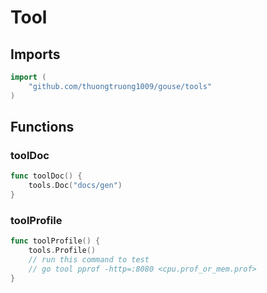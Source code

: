 # Tool

## Imports

```go
import (
	"github.com/thuongtruong1009/gouse/tools"
)
```
## Functions


### toolDoc

```go
func toolDoc() {
	tools.Doc("docs/gen")
}
```

### toolProfile

```go
func toolProfile() {
	tools.Profile()
	// run this command to test
	// go tool pprof -http=:8080 <cpu.prof_or_mem.prof>
}
```
